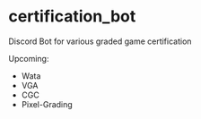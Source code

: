 # certification_bot
Discord Bot for various graded game certification

Upcoming:
- Wata
- VGA
- CGC
- Pixel-Grading
